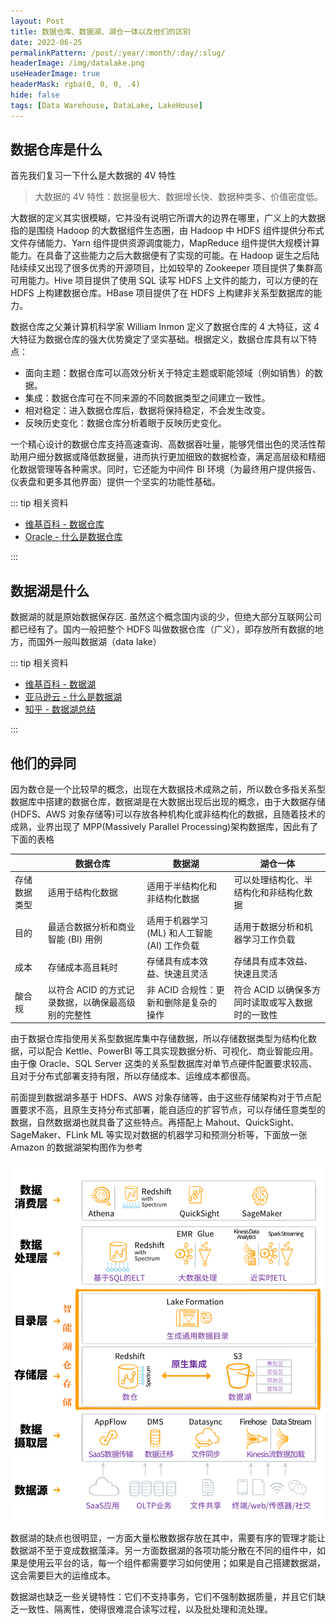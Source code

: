 ```yaml
---
layout: Post
title: 数据仓库、数据湖、湖仓一体以及他们的区别
date: 2022-06-25
permalinkPattern: /post/:year/:month/:day/:slug/
headerImage: /img/datalake.png
useHeaderImage: true
headerMask: rgba(0, 0, 0, .4)
hide: false
tags: [Data Warehouse, DataLake, LakeHouse]
---
```


## 数据仓库是什么

首先我们复习一下什么是大数据的 4V 特性

> 大数据的 4V 特性：数据量极大、数据增长快、数据种类多、价值密度低。

大数据的定义其实很模糊，它并没有说明它所谓大的边界在哪里，广义上的大数据指的是围绕 Hadoop 的大数据组件生态圈，由 Hadoop 中 HDFS 组件提供分布式文件存储能力、Yarn 组件提供资源调度能力，MapReduce 组件提供大规模计算能力。在具备了这些能力之后大数据便有了实现的可能。在 Hadoop 诞生之后陆陆续续又出现了很多优秀的开源项目，比如较早的 Zookeeper 项目提供了集群高可用能力。Hive 项目提供了使用 SQL 读写 HDFS 上文件的能力，可以方便的在 HDFS 上构建数据仓库。HBase 项目提供了在 HDFS 上构建非关系型数据库的能力。

数据仓库之父兼计算机科学家 William Inmon 定义了数据仓库的 4 大特征，这 4 大特征为数据仓库的强大优势奠定了坚实基础。根据定义，数据仓库具有以下特点：

- 面向主题：数据仓库可以高效分析关于特定主题或职能领域（例如销售）的数据。
- 集成：数据仓库可在不同来源的不同数据类型之间建立一致性。
- 相对稳定：进入数据仓库后，数据将保持稳定，不会发生改变。
- 反映历史变化：数据仓库分析着眼于反映历史变化。

一个精心设计的数据仓库支持高速查询、高数据吞吐量，能够凭借出色的灵活性帮助用户细分数据或降低数据量，进而执行更加细致的数据检查，满足高层级和精细化数据管理等各种需求。同时，它还能为中间件 BI 环境（为最终用户提供报告、仪表盘和更多其他界面）提供一个坚实的功能性基础。

::: tip 相关资料

- [维基百科 - 数据仓库](https://zh.wikipedia.org/zh-sg/%E8%B3%87%E6%96%99%E5%80%89%E5%84%B2)
- [Oracle - 什么是数据仓库](https://www.oracle.com/cn/database/what-is-a-data-warehouse/)

:::

## 数据湖是什么

数据湖的就是原始数据保存区. 虽然这个概念国内谈的少，但绝大部分互联网公司都已经有了。国内一般把整个 HDFS 叫做数据仓库（广义），即存放所有数据的地方，而国外一般叫数据湖（data lake）

::: tip 相关资料

- [维基百科 - 数据湖](https://zh.m.wikipedia.org/zh-cn/%E6%95%B0%E6%8D%AE%E6%B9%96)
- [亚马逊云 - 什么是数据湖](https://aws.amazon.com/cn/big-data/datalakes-and-analytics/what-is-a-data-lake/)
- [知乎 - 数据湖总结](https://zhuanlan.zhihu.com/p/91165577)

:::

## 他们的异同

因为数仓是一个比较早的概念，出现在大数据技术成熟之前，所以数仓多指关系型数据库中搭建的数据仓库，数据湖是在大数据出现后出现的概念，由于大数据存储(HDFS、AWS 对象存储等)可以存放各种机构化或非结构化的数据，且随着技术的成熟，业界出现了 MPP(Massively Parallel Processing)架构数据库，因此有了下面的表格

|              | 数据仓库                                           | 数据湖                                       | 湖仓一体                                         |
| ------------ | -------------------------------------------------- | -------------------------------------------- | ------------------------------------------------ |
| 存储数据类型 | 适用于结构化数据                                   | 适用于半结构化和非结构化数据                 | 可以处理结构化、半结构化和非结构化数据           |
| 目的         | 最适合数据分析和商业智能 (BI) 用例                 | 适用于机器学习 (ML) 和人工智能 (AI) 工作负载 | 适用于数据分析和机器学习工作负载                 |
| 成本         | 存储成本高且耗时                                   | 存储具有成本效益、快速且灵活                 | 存储具有成本效益、快速且灵活                     |
| 酸合规       | 以符合 ACID 的方式记录数据，以确保最高级别的完整性 | 非 ACID 合规性：更新和删除是复杂的操作       | 符合 ACID 以确保多方同时读取或写入数据时的一致性 |

由于数据仓库指使用关系型数据库集中存储数据，所以存储数据类型为结构化数据，可以配合 Kettle、PowerBI 等工具实现数据分析、可视化、商业智能应用。由于像 Oracle、SQL Server 这类的关系型数据库对单节点硬件配置要求较高、且对于分布式部署支持有限，所以存储成本、运维成本都很高。

前面提到数据湖多基于 HDFS、AWS 对象存储等，由于这些存储架构对于节点配置要求不高，且原生支持分布式部署，能自适应的扩容节点，可以存储任意类型的数据，自然数据湖也就具备了这些特点。再搭配上 Mahout、QuickSight、SageMaker、FLink ML 等实现对数据的机器学习和预测分析等，下面放一张 Amazon 的数据湖架构图作为参考

![amazon-lakehouse](../../.vuepress/public/img/2022/datawarehouse/amazon-lakehouse.png)

数据湖的缺点也很明显，一方面大量松散数据存放在其中，需要有序的管理才能让数据湖不至于变成数据藻泽。另一方面数据湖的各项功能分散在不同的组件中，如果是使用云平台的话，每一个组件都需要学习如何使用；如果是自己搭建数据湖，这会需要巨大的运维成本。

数据湖也缺乏一些关键特性：它们不支持事务，它们不强制数据质量，并且它们缺乏一致性、隔离性，使得很难混合读写过程，以及批处理和流处理。

<!-- ## 数仓功能和特点

数据标准化、数据质量、一致性
提供增强商业智能
提高数据分析的能力

## 数仓分层 -->
